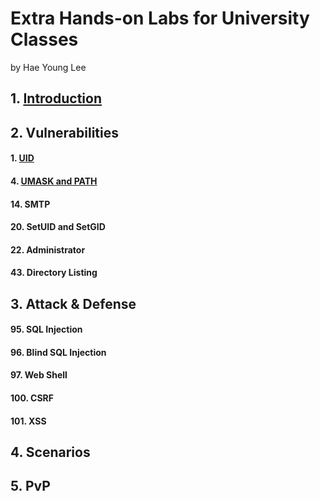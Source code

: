 # Extra Hands-on Labs for University Classes
by Hae Young Lee

## 1. [Introduction](Introduction.md)
## 2. Vulnerabilities
#### 1. [UID](UID.md)
#### 4. [UMASK and PATH](UMASK.md)
#### 14. SMTP
#### 20. SetUID and SetGID
#### 22. Administrator
#### 43. Directory Listing
## 3. Attack & Defense
#### 95. SQL Injection
#### 96. Blind SQL Injection
#### 97. Web Shell
#### 100. CSRF
#### 101. XSS
## 4. Scenarios
## 5. PvP

